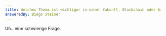 ```yaml
---
title: Welches Thema ist wichtiger in naher Zukunft, Blockchain oder Artifical Intelligence?
answeredBy: Diego Steiner
---
```


Uh.. eine schwierige Frage.
